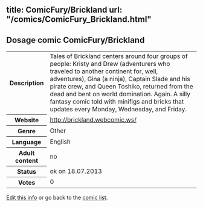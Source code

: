 title: ComicFury/Brickland
url: "/comics/ComicFury_Brickland.html"
---
Dosage comic ComicFury/Brickland
-----------------------------------------

<p id="msg"></p>
<script type="text/javascript">
if (window.location.search === '?edit_info_mail=sent_ok') {
  var elem = document.getElementById("msg");
  elem.innerHTML = 'Edited information sucessfully sent for review, which is usually done daily. Thanks!';
  elem.className = 'ok';
}
</script>
<table class="comicinfo">
<tr>
<th>Description</th><td>Tales of Brickland centers around four groups of people: Kristy and Drew (adventurers who traveled to another continent for, well, adventures), Gina (a ninja), Captain Slade and his pirate crew, and Queen Toshiko, returned from the dead and bent on world domination. Again. A silly fantasy comic told with minifigs and bricks that updates every Monday, Wednesday, and Friday.</td>
</tr>
<tr>
<th>Website</th><td><a href="http://brickland.webcomic.ws/">http://brickland.webcomic.ws/</a></td>
</tr>
<tr>
<th>Genre</th><td>Other</td>
</tr>
<tr>
<th>Language</th><td>English</td>
</tr>
<tr>
<th>Adult content</th><td>no</td>
</tr>
<tr>
<th>Status</th><td>ok on 18.07.2013</td>
</tr>
<tr>
<th>Votes</th><td>0</td>
</tr>
</table>

[Edit this info](ComicFury_Brickland_edit.html) or go back to the [comic list](../comic-index.html).
